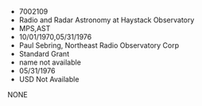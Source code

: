 * 7002109
* Radio and Radar Astronomy at Haystack Observatory
* MPS,AST
* 10/01/1970,05/31/1976
* Paul Sebring, Northeast Radio Observatory Corp
* Standard Grant
*   name not available
* 05/31/1976
* USD Not Available

NONE